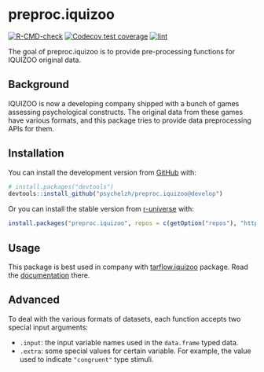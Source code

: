 
<!-- README.md is generated from README.Rmd. Please edit that file -->

# preproc.iquizoo

<!-- badges: start -->

[![R-CMD-check](https://github.com/psychelzh/preproc.iquizoo/actions/workflows/R-CMD-check.yaml/badge.svg)](https://github.com/psychelzh/preproc.iquizoo/actions/workflows/R-CMD-check.yaml)
[![Codecov test
coverage](https://codecov.io/gh/psychelzh/preproc.iquizoo/branch/main/graph/badge.svg)](https://app.codecov.io/gh/psychelzh/preproc.iquizoo?branch=main)
[![lint](https://github.com/psychelzh/preproc.iquizoo/workflows/lint/badge.svg)](https://github.com/psychelzh/preproc.iquizoo/actions)
<!-- badges: end -->

The goal of preproc.iquizoo is to provide pre-processing functions for
IQUIZOO original data.

## Background

IQUIZOO is now a developing company shipped with a bunch of games
assessing psychological constructs. The original data from these games
have various formats, and this package tries to provide data
preprocessing APIs for them.

## Installation

You can install the development version from
[GitHub](https://github.com/) with:

``` r
# install.packages("devtools")
devtools::install_github("psychelzh/preproc.iquizoo@develop")
```

Or you can install the stable version from
[r-universe](https://psychelzh.r-universe.dev/) with:

``` r
install.packages("preproc.iquizoo", repos = c(getOption("repos"), "https://psychelzh.r-universe.dev"))
```

## Usage

This package is best used in company with
[tarflow.iquizoo](https://github.com/psychelzh/tarflow.iquizoo) package.
Read the [documentation](https://psychelzh.github.io/tarflow.iquizoo/)
there.

## Advanced

To deal with the various formats of datasets, each function accepts two
special input arguments:

- `.input`: the input variable names used in the `data.frame` typed
  data.
- `.extra`: some special values for certain variable. For example, the
  value used to indicate `"congruent"` type stimuli.
